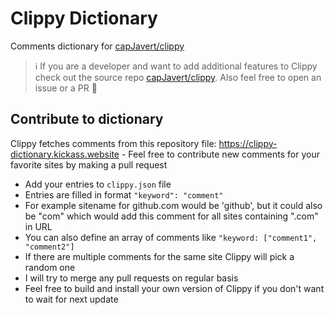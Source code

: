 # Clippy Dictionary

Comments dictionary for [capJavert/clippy](https://github.com/capJavert/clippy)

> ℹ️ If you are a developer and want to add additional features to Clippy check out the source repo [capJavert/clippy](https://github.com/capJavert/clippy). Also feel free to open an issue or a PR 👐

## Contribute to dictionary
Clippy fetches comments from this repository file: https://clippy-dictionary.kickass.website - Feel free to contribute new comments for your favorite sites by making a pull request
- Add your entries to `clippy.json` file
- Entries are filled in format ```"keyword": "comment"```
- For example sitename for github.com would be 'github', but it could also be "com" which would add this comment for all sites containing ".com" in URL
- You can also define an array of comments like ```"keyword: ["comment1", "comment2"]```
- If there are multiple comments for the same site Clippy will pick a random one
- I will try to merge any pull requests on regular basis
- Feel free to build and install your own version of Clippy if you don't want to wait for next update
